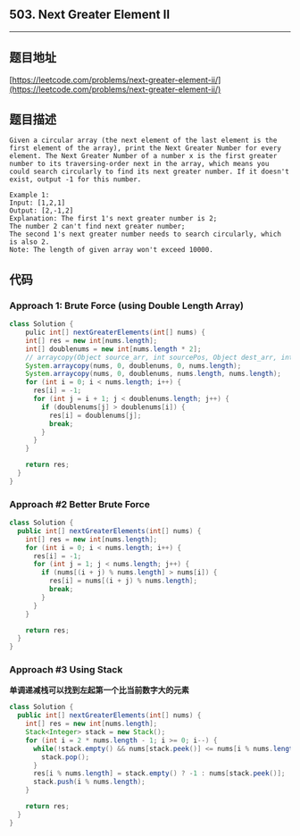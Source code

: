 ## 503. Next Greater Element II

----
## 题目地址

[https://leetcode.com/problems/next-greater-element-ii/](https://leetcode.com/problems/next-greater-element-ii/)

## 题目描述

```text
Given a circular array (the next element of the last element is the first element of the array), print the Next Greater Number for every element. The Next Greater Number of a number x is the first greater number to its traversing-order next in the array, which means you could search circularly to find its next greater number. If it doesn't exist, output -1 for this number.

Example 1:
Input: [1,2,1]
Output: [2,-1,2]
Explanation: The first 1's next greater number is 2; 
The number 2 can't find next greater number; 
The second 1's next greater number needs to search circularly, which is also 2.
Note: The length of given array won't exceed 10000.
```

## 代码

### Approach 1: Brute Force \(using Double Length Array)

```java
class Solution {
    pulic int[] nextGreaterElements(int[] nums) {
    int[] res = new int[nums.length];
    int[] doublenums = new int[nums.length * 2];
    // arraycopy(Object source_arr, int sourcePos, Object dest_arr, int destPos, int len)
    System.arraycopy(nums, 0, doublenums, 0, nums.length);
    System.arraycopy(nums, 0, doublenums, nums.length, nums.length);
    for (int i = 0; i < nums.length; i++) {
      res[i] = -1;
      for (int j = i + 1; j < doublenums.length; j++) {
        if (doublenums[j] > doublenums[i]) {
          res[i] = doublenums[j];
          break;
        }
      }
    }

    return res;
  }
}
```

### Approach \#2 Better Brute Force

```java
class Solution {
  public int[] nextGreaterElements(int[] nums) {
    int[] res = new int[nums.length];
    for (int i = 0; i < nums.length; i++) {
      res[i] = -1;
      for (int j = 1; j < nums.length; j++) {
        if (nums[(i + j) % nums.length] > nums[i]) {
          res[i] = nums[(i + j) % nums.length];
          break;
        }
      }
    }

    return res;
  }
}
```

### Approach \#3 Using Stack

**单调递减栈可以找到左起第一个比当前数字大的元素**

```java
class Solution {
  public int[] nextGreaterElements(int[] nums) {
    int[] res = new int[nums.length];
    Stack<Integer> stack = new Stack();
    for (int i = 2 * nums.length - 1; i >= 0; i--) {
      while(!stack.empty() && nums[stack.peek()] <= nums[i % nums.length]) {
        stack.pop();
      }
      res[i % nums.length] = stack.empty() ? -1 : nums[stack.peek()];
      stack.push(i % nums.length);
    }

    return res;
  }
}
```

